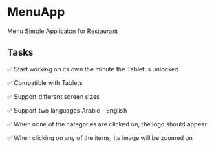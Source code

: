 # MenuApp
Menu Simple Applicaion for Restaurant

## Tasks
:white_check_mark: Start working on its own the minute the Tablet is unlocked 

:white_check_mark: Compatible with Tablets 

:white_check_mark: Support different screen sizes

:white_check_mark: Support two languages Arabic - English

:white_check_mark: When none of the categories are clicked on, the logo should appear

:white_check_mark: When clicking on any of the items, its image will be zoomed on 

